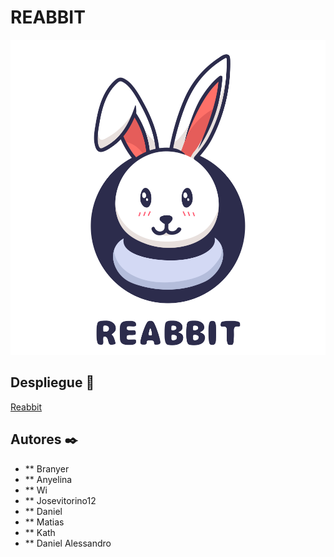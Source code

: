 # REABBIT
![Image text](https://raw.githubusercontent.com/branyerbjr/REABBIT/main/imgs/logo.svg)


## Despliegue 🚀
[Reabbit](https://reabbit.tk)


## Autores ✒️

* ** Branyer
* ** Anyelina
* ** Wi
* ** Josevitorino12
* ** Daniel
* ** Matias
* ** Kath 
* ** Daniel Alessandro
